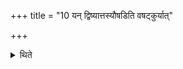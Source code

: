 +++
title = "10 यन् द्विष्यात्तस्यौषडिति वषट्कुर्यात्"

+++

<details><summary>थिते</summary>

यं द्विष्यात्तस्यौषडिति वषट्कुर्यात् । ओषत्येवेति विज्ञायते १०
</details>
